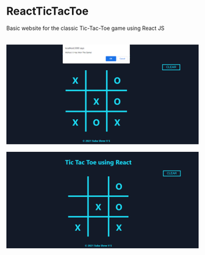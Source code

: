 # ReactTicTacToe
Basic website for the classic Tic-Tac-Toe game using React JS 
<br><br><br>
![tictactoe](tictactoe1.png)
<br><br>
![tictactoewinner](tictactoe2.png)
